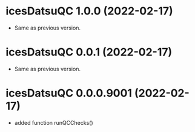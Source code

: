 <!-- NEWS.md is maintained by https://cynkra.github.io/fledge, do not edit -->

# icesDatsuQC 1.0.0 (2022-02-17)

- Same as previous version.


# icesDatsuQC 0.0.1 (2022-02-17)

- Same as previous version.


# icesDatsuQC 0.0.0.9001 (2022-02-17)

* added function runQCChecks()


